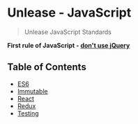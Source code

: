 # Unlease - JavaScript

> Unlease JavaScript Standards

**First rule of JavaScript - [don't use jQuery](http://youmightnotneedjquery.com/)**

## Table of Contents

* [ES6](/javascript/es6/readme.md)
* [Immutable](/javascript/immutable/readme.md)
* [React](/javascript/react/readme.md)
* [Redux](/javascript/redux/readme.md)
* [Testing](/javascript/testing/readme.md)
